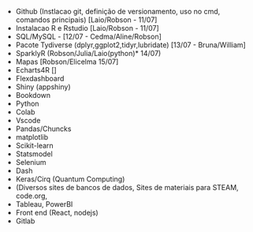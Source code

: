  - Github  (Instlacao git, definição de versionamento, uso no cmd, comandos principais) [Laio/Robson - 11/07]
 - Instalacao R e Rstudio [Laio/Robson - 11/07]
 - SQL/MySQL - [12/07 - Cedma/Aline/Robson]
 - Pacote Tydiverse (dplyr,ggplot2,tidyr,lubridate) [13/07 - Bruna/William]
 - SparklyR (Robson/Julia/Laio(python)* 14/07)
 - Mapas [Robson/Elicelma 15/07]
 - Echarts4R []
 - Flexdashboard
 - Shiny (appshiny)
 - Bookdown 
 - Python
 - Colab
 - Vscode
 - Pandas/Chuncks 
 - matplotlib
 - Scikit-learn
 - Statsmodel
 - Selenium
 - Dash
 - Keras/Cirq (Quantum Computing)
 - (Diversos sites de bancos de dados, Sites de materiais para STEAM, code.org, 
 - Tableau, PowerBI
 - Front end (React, nodejs)
 - Gitlab
 